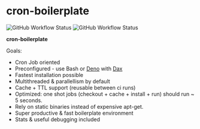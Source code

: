 # cron-boilerplate

![GitHub Workflow Status](https://img.shields.io/github/actions/workflow/status/borestad/cron/ci.yml?style=for-the-badge)
![GitHub Workflow Status](https://counterapi.com/counter.svg?ns=codeit.se&action=view&key=cronboilerplate&style=big&startNumber=1&color=blue)

**cron-boilerplate**

Goals:

- Cron Job oriented
- Preconfigured - use Bash or [Deno](https://deno.land/) with
  [Dax](https://github.com/dsherret/dax)
- Fastest installation possible
- Multithreaded & parallellism by default
- Cache + TTL support (reusable between ci runs)
- Optimized: one shot jobs (checkout + cache + install + run) should run ~ 5
  seconds.
- Rely on static binaries instead of expensive apt-get.
- Super productive & fast boilerplate environment
- Stats & useful debugging included
